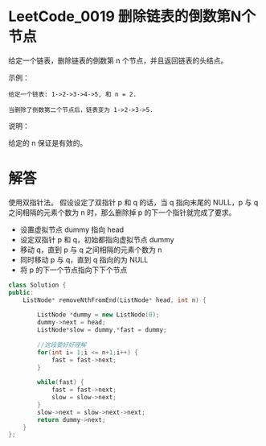 # LeetCode_0019 删除链表的倒数第N个节点

给定一个链表，删除链表的倒数第 n 个节点，并且返回链表的头结点。

示例：
```
给定一个链表: 1->2->3->4->5, 和 n = 2.

当删除了倒数第二个节点后，链表变为 1->2->3->5.
```
说明：

给定的 n 保证是有效的。

# 解答

使用双指针法。
假设设定了双指针 p 和 q 的话，当 q 指向末尾的 NULL，p 与 q 之间相隔的元素个数为 n 时，那么删除掉 p 的下一个指针就完成了要求。

* 设置虚拟节点 dummy 指向 head
*  设定双指针 p 和 q，初始都指向虚拟节点 dummy
*  移动 q，直到 p 与 q 之间相隔的元素个数为 n
*  同时移动 p 与 q，直到 q 指向的为 NULL
*  将 p 的下一个节点指向下下个节点


```C++
class Solution {
public:
    ListNode* removeNthFromEnd(ListNode* head, int n) {
        
        ListNode *dummy = new ListNode(0);
        dummy->next = head;        
        ListNode*slow = dummy,*fast = dummy;
        
        //这段要好好理解
        for(int i= 1;i <= n+1;i++) {
            fast = fast->next;
        }
        
        while(fast) {
            fast = fast->next;
            slow = slow->next;
        }
        slow->next = slow->next->next;
        return dummy->next;
    }
};
```
